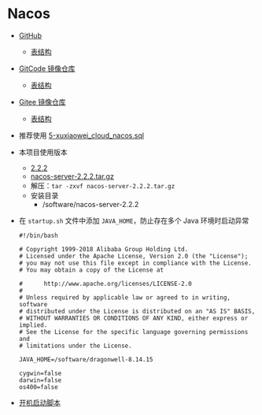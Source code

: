 # Nacos

- [GitHub](https://github.com/alibaba/nacos)
    - [表结构](https://github.com/alibaba/nacos/blob/develop/distribution/conf/mysql-schema.sql)
- [GitCode 镜像仓库](https://gitcode.net/mirrors/alibaba/nacos)
    - [表结构](https://gitcode.net/mirrors/alibaba/nacos/-/blob/develop/distribution/conf/mysql-schema.sql)
- [Gitee 镜像仓库](https://gitee.com/mirrors/Nacos)
    - [表结构](https://gitee.com/mirrors/Nacos/blob/develop/distribution/conf/mysql-schema.sql)
- 推荐使用 [5-xuxiaowei_cloud_nacos.sql](../sql/5-xuxiaowei_cloud_nacos.sql)

- 本项目使用版本
    - [2.2.2](https://github.com/alibaba/nacos/releases/tag/2.2.2)
    - [nacos-server-2.2.2.tar.gz](https://github.com/alibaba/nacos/releases/download/2.2.2/nacos-server-2.2.2.tar.gz)
    - 解压：`tar -zxvf nacos-server-2.2.2.tar.gz`
    - 安装目录
        - /software/nacos-server-2.2.2
- 在 `startup.sh` 文件中添加 `JAVA_HOME`，防止存在多个 Java 环境时启动异常
    ```shell
    #!/bin/bash
    
    # Copyright 1999-2018 Alibaba Group Holding Ltd.
    # Licensed under the Apache License, Version 2.0 (the "License");
    # you may not use this file except in compliance with the License.
    # You may obtain a copy of the License at
    
    #      http://www.apache.org/licenses/LICENSE-2.0
    #
    # Unless required by applicable law or agreed to in writing, software
    # distributed under the License is distributed on an "AS IS" BASIS,
    # WITHOUT WARRANTIES OR CONDITIONS OF ANY KIND, either express or implied.
    # See the License for the specific language governing permissions and
    # limitations under the License.
    
    JAVA_HOME=/software/dragonwell-8.14.15
    
    cygwin=false
    darwin=false
    os400=false
    ```

- [开机启动脚本](nacos.service)

